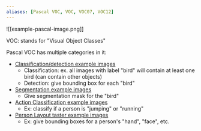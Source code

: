 ```yaml
---
aliases: [Pascal VOC, VOC, VOC07, VOC12]
---
```


![[example-pascal-image.png]]

VOC: stands for "Visual Object Classes"

Pascal VOC has multiple categories in it:
-   [Classification/detection example images](http://host.robots.ox.ac.uk/pascal/VOC/voc2012/examples/index.html)
    - Classification: ex. all images with label "bird" will contain at least one bird (can contain other objects)
    - Detection: give bounding box for each "bird"
-   [Segmentation example images](http://host.robots.ox.ac.uk/pascal/VOC/voc2012/segexamples/index.html)
    - Give segmentation mask for the "bird"
-   [Action Classification example images](http://host.robots.ox.ac.uk/pascal/VOC/voc2012/actionexamples/index.html)
    - Ex: classify if a person is "jumping" or "running"
-   [Person Layout taster example images](http://host.robots.ox.ac.uk/pascal/VOC/voc2012/layoutexamples/index.html)
    - Ex: give bounding boxes for a person's "hand", "face", etc.